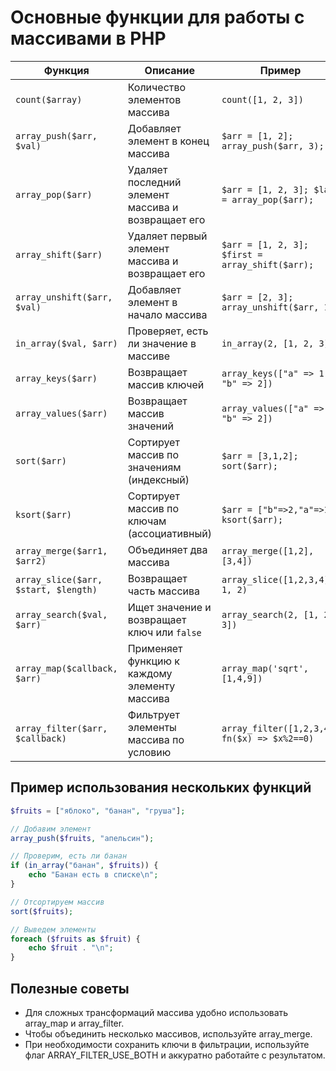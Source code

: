 # Основные функции для работы с массивами в PHP
| Функция                              | Описание                                           | Пример                                          | Результат                     |
| ------------------------------------ | -------------------------------------------------- | ----------------------------------------------- | ----------------------------- |
| `count($array)`                      | Количество элементов массива                       | `count([1, 2, 3])`                              | `3`                           |
| `array_push($arr, $val)`             | Добавляет элемент в конец массива                  | `$arr = [1, 2]; array_push($arr, 3);`           | `[1, 2, 3]`                   |
| `array_pop($arr)`                    | Удаляет последний элемент массива и возвращает его | `$arr = [1, 2, 3]; $last = array_pop($arr);`    | `$last = 3`, `$arr = [1, 2]`  |
| `array_shift($arr)`                  | Удаляет первый элемент массива и возвращает его    | `$arr = [1, 2, 3]; $first = array_shift($arr);` | `$first = 1`, `$arr = [2, 3]` |
| `array_unshift($arr, $val)`          | Добавляет элемент в начало массива                 | `$arr = [2, 3]; array_unshift($arr, 1);`        | `[1, 2, 3]`                   |
| `in_array($val, $arr)`               | Проверяет, есть ли значение в массиве              | `in_array(2, [1, 2, 3])`                        | `true`                        |
| `array_keys($arr)`                   | Возвращает массив ключей                           | `array_keys(["a" => 1, "b" => 2])`              | `["a", "b"]`                  |
| `array_values($arr)`                 | Возвращает массив значений                         | `array_values(["a" => 1, "b" => 2])`            | `[1, 2]`                      |
| `sort($arr)`                         | Сортирует массив по значениям (индексный)          | `$arr = [3,1,2]; sort($arr);`                   | `[1, 2, 3]`                   |
| `ksort($arr)`                        | Сортирует массив по ключам (ассоциативный)         | `$arr = ["b"=>2,"a"=>1]; ksort($arr);`          | `["a"=>1, "b"=>2]`            |
| `array_merge($arr1, $arr2)`          | Объединяет два массива                             | `array_merge([1,2], [3,4])`                     | `[1, 2, 3, 4]`                |
| `array_slice($arr, $start, $length)` | Возвращает часть массива                           | `array_slice([1,2,3,4], 1, 2)`                  | `[2, 3]`                      |
| `array_search($val, $arr)`           | Ищет значение и возвращает ключ или `false`        | `array_search(2, [1, 2, 3])`                    | `1`                           |
| `array_map($callback, $arr)`         | Применяет функцию к каждому элементу массива       | `array_map('sqrt', [1,4,9])`                    | `[1, 2, 3]`                   |
| `array_filter($arr, $callback)`      | Фильтрует элементы массива по условию              | `array_filter([1,2,3,4], fn($x) => $x%2==0)`    | `[2, 4]` (ключи сохраняются)  |

## Пример использования нескольких функций
```php
$fruits = ["яблоко", "банан", "груша"];

// Добавим элемент
array_push($fruits, "апельсин");

// Проверим, есть ли банан
if (in_array("банан", $fruits)) {
    echo "Банан есть в списке\n";
}

// Отсортируем массив
sort($fruits);

// Выведем элементы
foreach ($fruits as $fruit) {
    echo $fruit . "\n";
}
```

## Полезные советы
- Для сложных трансформаций массива удобно использовать array_map и array_filter.
- Чтобы объединить несколько массивов, используйте array_merge.
- При необходимости сохранить ключи в фильтрации, используйте флаг ARRAY_FILTER_USE_BOTH и аккуратно работайте с результатом.
